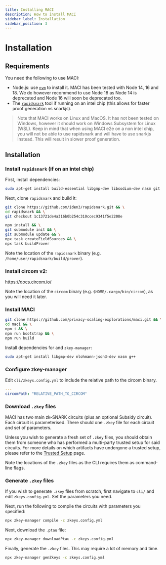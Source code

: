 ```yaml
---
title: Installing MACI
description: How to install MACI
sidebar_label: Installation
sidebar_position: 3
---
```


# Installation

## Requirements

You need the following to use MACI:

- Node.js: use [`nvm`](https://github.com/nvm-sh/nvm) to install it. MACI has
  been tested with Node 14, 16 and 18. We do however recommend to use Node 18 as Node 14 is deprecated and Node 16 will soon be deprecated too.
- The [`rapidsnark`](https://github.com/iden3/rapidsnark) tool if running on an intel chip (this allows for faster proof generation vs snarkjs).

> Note that MACI works on Linux and MacOS. It has not been tested on Windows, however it should work on Windows Subsystem for Linux (WSL). Keep in mind that when using MACI e2e on a non intel chip, you will not be able to use rapidsnark and will have to use snarkjs instead. This will result in slower proof generation.

## Installation

### Install `rapidsnark` (if on an intel chip)

First, install dependencies:

```bash
sudo apt-get install build-essential libgmp-dev libsodium-dev nasm git
```

Next, clone `rapidsnark` and build it:

```bash
git clone https://github.com/iden3/rapidsnark.git && \
cd rapidsnark && \
git checkout 1c13721de4a316b0b254c310ccec9341f5e2208e

npm install && \
git submodule init && \
git submodule update && \
npx task createFieldSources && \
npx task buildProver
```

Note the location of the `rapidsnark` binary (e.g.
`/home/user/rapidsnark/build/prover`).

### Install circom v2:

https://docs.circom.io/

Note the location of the `circom` binary (e.g. `$HOME/.cargo/bin/circom`), as you will need it later.

### Install MACI

```bash
git clone https://github.com/privacy-scaling-explorations/maci.git && \
cd maci && \
npm i && \
npm run bootstrap && \
npm run build
```

<!--  check if these are needed on a fresh ubuntu VM -->

Install dependencies for and `zkey-manager`:

```bash
sudo apt-get install libgmp-dev nlohmann-json3-dev nasm g++
```

### Configure zkey-manager

Edit `cli/zkeys.config.yml` to include the relative path to the
circom binary.

```yml
---
circomPath: "RELATIVE_PATH_TO_CIRCOM"
```

### Download `.zkey` files

MACI has two main zk-SNARK circuits (plus an optional Subsidy circuit). Each circuit is parameterised. There should one
`.zkey` file for each circuit and set of parameters.

Unless you wish to generate a fresh set of `.zkey` files, you should obtain
them from someone who has performed a multi-party trusted setup for said
circuits. For more details on which artifacts have undergone a trusted setup, please refer to the [Trusted Setup](https://maci.pse.dev/docs/trusted-setup) page.

Note the locations of the `.zkey` files as the CLI requires them as
command-line flags.

### Generate `.zkey` files

If you wish to generate `.zkey` files from scratch, first navigate to `cli/`
and edit `zkeys.config.yml`. Set the parameters you need.

Next, run the following to compile the circuits with parameters you specified:

```bash
npx zkey-manager compile -c zkeys.config.yml
```

Next, download the `.ptau` file:

```bash
npx zkey-manager downloadPtau -c zkeys.config.yml
```

Finally, generate the `.zkey` files. This may require a lot of memory and time.

```bash
npx zkey-manager genZkeys -c zkeys.config.yml
```
